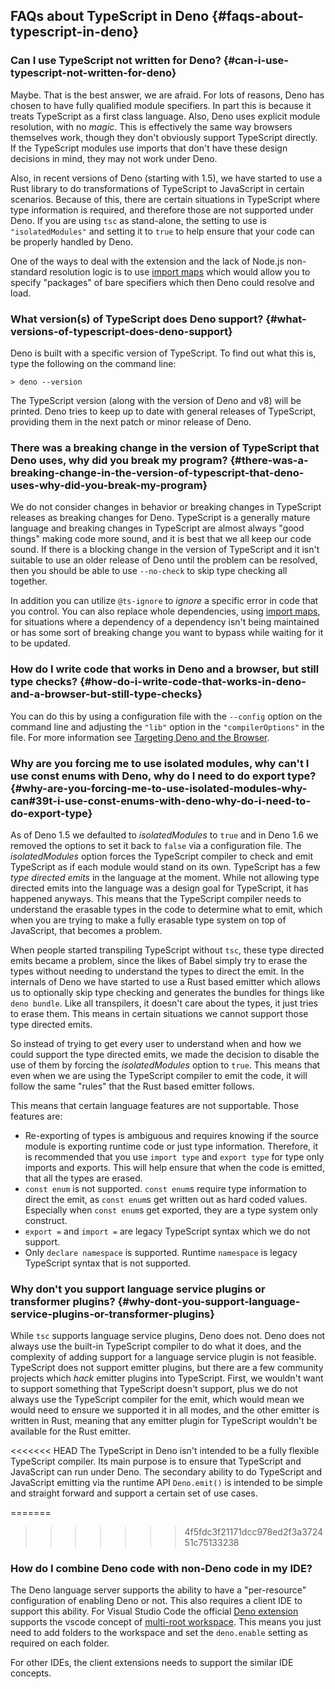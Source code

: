 ## FAQs about TypeScript in Deno {#faqs-about-typescript-in-deno}

### Can I use TypeScript not written for Deno? {#can-i-use-typescript-not-written-for-deno}

Maybe. That is the best answer, we are afraid. For lots of reasons, Deno has chosen to have fully qualified module
specifiers. In part this is because it treats TypeScript as a first class language. Also, Deno uses explicit module
resolution, with no _magic_. This is effectively the same way browsers themselves work, though they don't obviously
support TypeScript directly. If the TypeScript modules use imports that don't have these design decisions in mind, they
may not work under Deno.

Also, in recent versions of Deno (starting with 1.5), we have started to use a Rust library to do transformations of
TypeScript to JavaScript in certain scenarios. Because of this, there are certain situations in TypeScript where type
information is required, and therefore those are not supported under Deno. If you are using `tsc` as stand-alone, the
setting to use is `"isolatedModules"` and setting it to `true` to help ensure that your code can be properly handled by
Deno.

One of the ways to deal with the extension and the lack of Node.js non-standard resolution logic is to use
[import maps](../linking_to_external_code/import_maps.md) which would allow you to specify "packages" of bare specifiers
which then Deno could resolve and load.

### What version(s) of TypeScript does Deno support? {#what-versions-of-typescript-does-deno-support}

Deno is built with a specific version of TypeScript. To find out what this is, type the following on the command line:

```shell
> deno --version
```

The TypeScript version (along with the version of Deno and v8) will be printed. Deno tries to keep up to date with
general releases of TypeScript, providing them in the next patch or minor release of Deno.

### There was a breaking change in the version of TypeScript that Deno uses, why did you break my program? {#there-was-a-breaking-change-in-the-version-of-typescript-that-deno-uses-why-did-you-break-my-program}

We do not consider changes in behavior or breaking changes in TypeScript releases as breaking changes for Deno.
TypeScript is a generally mature language and breaking changes in TypeScript are almost always "good things" making code
more sound, and it is best that we all keep our code sound. If there is a blocking change in the version of TypeScript
and it isn't suitable to use an older release of Deno until the problem can be resolved, then you should be able to use
`--no-check` to skip type checking all together.

In addition you can utilize `@ts-ignore` to _ignore_ a specific error in code that you control. You can also replace
whole dependencies, using [import maps](../linking_to_external_code/import_maps), for situations where a dependency of a
dependency isn't being maintained or has some sort of breaking change you want to bypass while waiting for it to be
updated.

### How do I write code that works in Deno and a browser, but still type checks? {#how-do-i-write-code-that-works-in-deno-and-a-browser-but-still-type-checks}

You can do this by using a configuration file with the `--config` option on the command line and adjusting the `"lib"`
option in the `"compilerOptions"` in the file. For more information see
[Targeting Deno and the Browser](./configuration#targeting-deno-and-the-browser).

### Why are you forcing me to use isolated modules, why can't I use const enums with Deno, why do I need to do export type? {#why-are-you-forcing-me-to-use-isolated-modules-why-can#39t-i-use-const-enums-with-deno-why-do-i-need-to-do-export-type}

As of Deno 1.5 we defaulted to _isolatedModules_ to `true` and in Deno 1.6 we removed the options to set it back to
`false` via a configuration file. The _isolatedModules_ option forces the TypeScript compiler to check and emit
TypeScript as if each module would stand on its own. TypeScript has a few _type directed emits_ in the language at the
moment. While not allowing type directed emits into the language was a design goal for TypeScript, it has happened
anyways. This means that the TypeScript compiler needs to understand the erasable types in the code to determine what to
emit, which when you are trying to make a fully erasable type system on top of JavaScript, that becomes a problem.

When people started transpiling TypeScript without `tsc`, these type directed emits became a problem, since the likes of
Babel simply try to erase the types without needing to understand the types to direct the emit. In the internals of Deno
we have started to use a Rust based emitter which allows us to optionally skip type checking and generates the bundles
for things like `deno bundle`. Like all transpilers, it doesn't care about the types, it just tries to erase them. This
means in certain situations we cannot support those type directed emits.

So instead of trying to get every user to understand when and how we could support the type directed emits, we made the
decision to disable the use of them by forcing the _isolatedModules_ option to `true`. This means that even when we are
using the TypeScript compiler to emit the code, it will follow the same "rules" that the Rust based emitter follows.

This means that certain language features are not supportable. Those features are:

- Re-exporting of types is ambiguous and requires knowing if the source module is exporting runtime code or just type
  information. Therefore, it is recommended that you use `import type` and `export type` for type only imports and
  exports. This will help ensure that when the code is emitted, that all the types are erased.
- `const enum` is not supported. `const enum`s require type information to direct the emit, as `const enum`s get written
  out as hard coded values. Especially when `const enum`s get exported, they are a type system only construct.
- `export =` and `import =` are legacy TypeScript syntax which we do not support.
- Only `declare namespace` is supported. Runtime `namespace` is legacy TypeScript syntax that is not supported.

### Why don't you support language service plugins or transformer plugins? {#why-dont-you-support-language-service-plugins-or-transformer-plugins}

While `tsc` supports language service plugins, Deno does not. Deno does not always use the built-in TypeScript compiler
to do what it does, and the complexity of adding support for a language service plugin is not feasible. TypeScript does
not support emitter plugins, but there are a few community projects which _hack_ emitter plugins into TypeScript. First,
we wouldn't want to support something that TypeScript doesn't support, plus we do not always use the TypeScript compiler
for the emit, which would mean we would need to ensure we supported it in all modes, and the other emitter is written in
Rust, meaning that any emitter plugin for TypeScript wouldn't be available for the Rust emitter.

<<<<<<< HEAD
The TypeScript in Deno isn't intended to be a fully flexible TypeScript compiler. Its main purpose is to ensure that
TypeScript and JavaScript can run under Deno. The secondary ability to do TypeScript and JavaScript emitting via the
runtime API `Deno.emit()` is intended to be simple and straight forward and support a certain set of use cases.

=======
>>>>>>> 4f5fdc3f21171dcc978ed2f3a372451c75133238
### How do I combine Deno code with non-Deno code in my IDE?

The Deno language server supports the ability to have a "per-resource" configuration of enabling Deno or not. This also
requires a client IDE to support this ability. For Visual Studio Code the official
[Deno extension](https://marketplace.visualstudio.com/items?itemName=denoland.vscode-deno) supports the vscode concept
of [multi-root workspace](https://code.visualstudio.com/docs/editor/multi-root-workspaces). This means you just need to
add folders to the workspace and set the `deno.enable` setting as required on each folder.

For other IDEs, the client extensions needs to support the similar IDE concepts.

